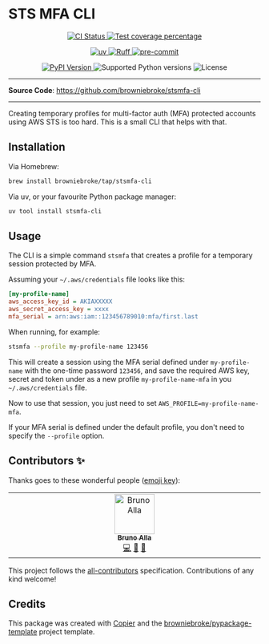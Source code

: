 # STS MFA CLI

<p align="center">
  <a href="https://github.com/browniebroke/stsmfa-cli/actions/workflows/ci.yml?query=branch%3Amain">
    <img src="https://img.shields.io/github/actions/workflow/status/browniebroke/stsmfa-cli/ci.yml?branch=main&label=CI&logo=github&style=flat-square" alt="CI Status" >
  </a>
  <a href="https://codecov.io/gh/browniebroke/stsmfa-cli">
    <img src="https://img.shields.io/codecov/c/github/browniebroke/stsmfa-cli.svg?logo=codecov&logoColor=fff&style=flat-square" alt="Test coverage percentage">
  </a>
</p>
<p align="center">
  <a href="https://github.com/astral-sh/uv">
    <img src="https://img.shields.io/endpoint?url=https://raw.githubusercontent.com/astral-sh/uv/main/assets/badge/v0.json" alt="uv">
  </a>
  <a href="https://github.com/astral-sh/ruff">
    <img src="https://img.shields.io/endpoint?url=https://raw.githubusercontent.com/astral-sh/ruff/main/assets/badge/v2.json" alt="Ruff">
  </a>
  <a href="https://github.com/pre-commit/pre-commit">
    <img src="https://img.shields.io/badge/pre--commit-enabled-brightgreen?logo=pre-commit&logoColor=white&style=flat-square" alt="pre-commit">
  </a>
</p>
<p align="center">
  <a href="https://pypi.org/project/stsmfa-cli/">
    <img src="https://img.shields.io/pypi/v/stsmfa-cli.svg?logo=python&logoColor=fff&style=flat-square" alt="PyPI Version">
  </a>
  <img src="https://img.shields.io/pypi/pyversions/stsmfa-cli.svg?style=flat-square&logo=python&amp;logoColor=fff" alt="Supported Python versions">
  <img src="https://img.shields.io/pypi/l/stsmfa-cli.svg?style=flat-square" alt="License">
</p>

---

**Source Code**: <a href="https://github.com/browniebroke/stsmfa-cli" target="_blank">https://github.com/browniebroke/stsmfa-cli </a>

---

Creating temporary profiles for multi-factor auth (MFA) protected accounts using AWS STS is too hard. This is a small CLI that helps with that.

## Installation

Via Homebrew:

```bash
brew install browniebroke/tap/stsmfa-cli
```

Via uv, or your favourite Python package manager:

```bash
uv tool install stsmfa-cli
```

## Usage

The CLI is a simple command `stsmfa` that creates a profile for a temporary session protected by MFA.

Assuming your `~/.aws/credentials` file looks like this:

```ini
[my-profile-name]
aws_access_key_id = AKIAXXXXX
aws_secret_access_key = xxxx
mfa_serial = arn:aws:iam::123456789010:mfa/first.last
```

When running, for example:

```bash
stsmfa --profile my-profile-name 123456
```

This will create a session using the MFA serial defined under `my-profile-name` with the one-time password `123456`, and save the required AWS key, secret and token under as a new profile `my-profile-name-mfa` in you `~/.aws/credentials` file.

Now to use that session, you just need to set `AWS_PROFILE=my-profile-name-mfa`.

If your MFA serial is defined under the default profile, you don't need to specify the `--profile` option.

## Contributors ✨

Thanks goes to these wonderful people ([emoji key](https://allcontributors.org/docs/en/emoji-key)):

<!-- prettier-ignore-start -->
<!-- ALL-CONTRIBUTORS-LIST:START - Do not remove or modify this section -->
<!-- prettier-ignore-start -->
<!-- markdownlint-disable -->
<table>
  <tbody>
    <tr>
      <td align="center" valign="top" width="14.28%"><a href="https://browniebroke.com/"><img src="https://avatars.githubusercontent.com/u/861044?v=4?s=80" width="80px;" alt="Bruno Alla"/><br /><sub><b>Bruno Alla</b></sub></a><br /><a href="https://github.com/browniebroke/stsmfa-cli/commits?author=browniebroke" title="Code">💻</a> <a href="#ideas-browniebroke" title="Ideas, Planning, & Feedback">🤔</a> <a href="https://github.com/browniebroke/stsmfa-cli/commits?author=browniebroke" title="Documentation">📖</a></td>
    </tr>
  </tbody>
</table>

<!-- markdownlint-restore -->
<!-- prettier-ignore-end -->

<!-- ALL-CONTRIBUTORS-LIST:END -->
<!-- prettier-ignore-end -->

This project follows the [all-contributors](https://github.com/all-contributors/all-contributors) specification. Contributions of any kind welcome!

## Credits

This package was created with
[Copier](https://copier.readthedocs.io/) and the
[browniebroke/pypackage-template](https://github.com/browniebroke/pypackage-template)
project template.
